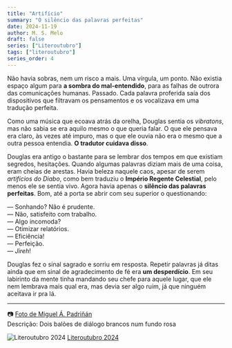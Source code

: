 ```yaml
---
title: "Artifício"
summary: "O silêncio das palavras perfeitas"
date: 2024-11-19
author: M. S. Melo
draft: false
series: ["Literoutubro"]
tags: ["literoutubro"]
series_order: 4
---
```


Não havia sobras, nem um risco a mais. Uma vírgula, um ponto. Não existia espaço algum para
**a sombra do mal-entendido**, para as falhas de outrora das comunicações humanas. Passado. Cada
palavra proferida saía dos dispositivos que filtravam os pensamentos e os vocalizava em uma
tradução perfeita.

Como uma música que ecoava atrás da orelha, Douglas sentia os *vibratons*, mas não sabia se era
aquilo mesmo o que queria falar. O que ele pensava era claro, às vezes até impuro, mas o que ele
ouvia não era o mesmo que a outra pessoa entendia. **O tradutor cuidava disso**.

Douglas era antigo o bastante para se lembrar dos tempos em que existiam segredos, hesitações. Quando
algumas palavras diziam mais de uma coisa, eram cheias de arestas. Havia beleza naquele
caos, apesar de serem *artifícios do Diabo*, como bem traduziu o **Império Regente Celestial**, pelo
menos ele se sentia vivo. Agora havia apenas o **silêncio das palavras perfeitas**. Bom, até a porta
se abrir com seu superior o questionando:

— Sonhando? Não é prudente.  
— Não, satisfeito com trabalho.  
— Algo incomoda?  
— Otimizar relatórios.  
— Eficiência!  
— Perfeição.  
— *Jireh*!  

Douglas fez o sinal sagrado e sorriu em resposta. Repetir palavras já ditas ainda que em sinal de
agradecimento de fé era **um desperdício**. Em seu labirinto da mente tinha mandando seu chefe
para aquele lugar, que ele nem lembrava mais qual era, mas devia ser algo ruim, já que ninguém
aceitava ir pra lá.

---
📷 [Foto de Miguel Á. Padriñán](https://www.pexels.com/pt-br/foto/dois-baloes-de-mensagem-branca-1111368/)  
Descrição: Dois balões de diálogo brancos num fundo rosa

![Literoutubro 2024](https://i0.wp.com/lisandrogaertner.net/blog/wp-content/uploads/2024/10/literoutubro_banner_2024.jpg?w=700&ssl=1)
[Literoutubro 2024](https://toranja.substack.com/p/literoutubro-ano-03)